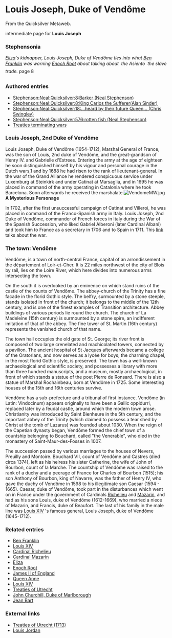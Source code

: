
# Louis Joseph, Duke of Vendôme

From the Quicksilver Metaweb.

intermediate page for **Louis Joseph**
### Stephensonia


*[Eliza](/stephenson-neal-quicksilver-eliza)'s kidnapper, Louis Joseph, Duke of Vendôme ties into what [Ben Franklin](/ben-franklin) was warning [Enoch Root](/stephenson-neal-quicksilver-enoch-root) about talking about  the Asiento  the slave trade.* page 8

### Authored entries


* [Stephenson:Neal:Quicksilver:8:Barker (Neal Stephenson)](/stephenson-neal-quicksilver-8-barker-neal-stephenson)
* [Stephenson:Neal:Quicksilver:8:King Carlos the Sufferer(Alan Sinder)](/stephenson-neal-quicksilver-8-king-carlos-the-sufferer-alan-sinder)
* [Stephenson:Neal:Quicksilver:18:...heard by their future Queen... (Chris Swingley)](/stephenson-neal-quicksilver-18-heard-by-their-future-queen-chris-swingley)
* [Stephenson:Neal:Quicksilver:576:rotten fish (Neal Stephenson)](/stephenson-neal-quicksilver-576-rotten-fish-neal-stephenson)
* [Treaties terminating wars](/treaties-terminating-wars)


### Louis Joseph, 2nd Duke of Vendôme


Louis Joseph, Duke of Vendôme (1654-1712), Marshal General of France, was the son of Louis, 2nd duke of Vendôme, and the great-grandson of Henry IV. and Gabrielle d'Estrees. Entering the army at the age of eighteen he soon distinguished himself by his vigour and personal courage in the Dutch wars,1 and by 1688 he had risen to the rank of lieutenant-general. In the war of the Grand Alliance he rendered conspicuous service under Luxemburg at Steinkirk and under Catinat at Marsaglia, and in 1695 he was placed in command of the army operating in Catalonia where he took Barcelona. Soon afterwards he received the marshalate.![VendomeMW.jpg](/images/VendomeMW.jpg)  
**A Mysterious Personage**

In 1702, after the first unsuccessful campaign of Catinat and Villeroi, he was placed in command of the Franco-Spanish army in Italy. Louis Joseph, 2nd Duke of Vendôme, commander of French forces in Italy during the War of the Spanish Succession, who liked Gabriel Alberoni (later Cardinal Albani) and took him to France as a secretary in 1706 and to Spain in 1711. This [link](/stephenson-neal-quicksilver-8-king-carlos-the-sufferer-alan-sinder) talks about the war. 

### The town: Vendôme


Vendôme, is a town of north-central France, capital of an arrondissement in the département of Loir-et-Cher. It is 22 miles northwest of the city of Blois by rail, lies on the Loire River, which here divides into numerous arms intersecting the town. 

On the south it is overlooked by an eminence on which stand ruins of the castle of the counts of Vendôme. The abbey-church of the Trinity has a fine facade in the florid Gothic style. The belfry, surmounted by a stone steeple, stands isolated in front of the church; it belongs to the middle of the 12th century, and is one of the finest examples of Transition architecture. Abbey buildings of various periods lie round the church. The church of La Madeleine (15th century) is surmounted by a stone spire, an indifferent imitation of that of the abbey. The fine tower of St. Martin (16th century) represents the vanished church of that name. 

The town hall occupies the old gate of St. George; its river front is composed of two large crenelated and machicolated towers, connected by a pavilion. The ancient hospital of St Jacques afterwards became a college of the Oratorians, and now serves as a lycée for boys; the charming chapel, in the most florid Gothic style, is preserved. The town has a well-known archaeological and scientific society, and possesses a library with more than three hundred manuscripts, and a museum, mostly archaeological, in front of which stands a statue of the poet Pierre de Ronsard. There is also a statue of Marshal Rochainbeau, born at Vendôme in 1725. Some interesting houses of the 15th and 16th centuries survive. 

Vendôme has a sub-prefecture and a tribunal of first instance. Vendôme (in Latin: Vindocinum) appears originally to have been a Gallic oppidurri, replaced later by a feudal castle, around which the modern town arose. Christianity was introduced by Saint Bienheure in the 5th century, and the important abbey of the Trinity (which claimed to possess a tear shed by Christ at the tomb of Lazarus) was founded about 1030. When the reign of the Capetian dynasty began, Vendôme formed the chief town of a countship belonging to Bouchard, called "the Venerable", who died in the monastery of Saint-Maur-des-Fosses in 1007. 

The succession passed by various marriages to the houses of Nevers, Preuilly and Montoire. Bouchard VII, count of Vendôme and Castres (died circa 1374), left as his heiress his sister Catherine, the wife of John of Bourbon, count of la Marche. The countship of Vendôme was raised to the rank of a duchy and a peerage of France for Charles of Bourbon (1515); his son Anthony of Bourbon, king of Navarre, was the father of Henry IV, who gave the duchy of Vendôme in 1598 to his illegitimate son Caesar (1594 - 1665). Caesar, duke of Vendôme, took part in the disturbances which went on in France under the government of Cardinals [Richelieu](/richelieu) and [Mazarin](/mazarin), and had as his sons Louis, duke of Vendôme (1612-1669), who married a niece of Mazarin, and Francis, duke of Beaufort. The last of his family in the male line was [Louis XIV](/louis-xiv) 's famous general, Louis Joseph, duke of Vendôme (1645-1712). 

### Related entries


* [Ben Franklin](/ben-franklin)
* [Louis XIV](/louis-xiv)
* [Cardinal Richelieu](/richelieu)
* [Cardinal Mazarin](/mazarin)
* [Eliza](/stephenson-neal-quicksilver-eliza)
* [Enoch Root](/stephenson-neal-quicksilver-enoch-root)
* [James II of England](/james-ii-of-england)
* [Queen Anne](/queen-anne)
* [Louis XIV](/louis-xiv)
* [Treaties of Utrecht](/treaties-of-utrecht)
* [John Churchill, Duke of Marlborough](/john-churchill-duke-of-marlborough)
* [Jean Bart](/jean-bart)


### External links


* [Treaties of Utrecht (1713)](/http-en-wikipedia-org-wiki-treaty-of-utrecht-1713)
* [Louis Jordan](/http-andrejkoymasky-com-liv-fam-biob2-bour2-html)
